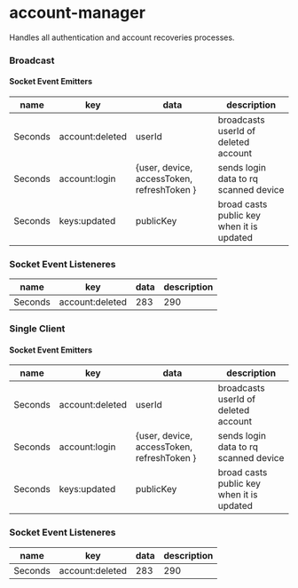 # account-manager
Handles all authentication and account recoveries processes.

### Broadcast

#### Socket Event Emitters
name | key | data | description 
--- | --- | --- | --- |
Seconds | account:deleted | userId | broadcasts userId of deleted account |
Seconds | account:login | {user, device, accessToken, refreshToken } | sends login data to rq scanned device |
Seconds | keys:updated | publicKey | broad casts public key when it is updated |

### Socket Event Listeneres
name | key | data | description 
--- | --- | --- | --- |
Seconds | account:deleted | 283 | 290 |

### Single Client

#### Socket Event Emitters
name | key | data | description 
--- | --- | --- | --- |
Seconds | account:deleted | userId | broadcasts userId of deleted account |
Seconds | account:login | {user, device, accessToken, refreshToken } | sends login data to rq scanned device |
Seconds | keys:updated | publicKey | broad casts public key when it is updated |

### Socket Event Listeneres
name | key | data | description 
--- | --- | --- | --- |
Seconds | account:deleted | 283 | 290 |